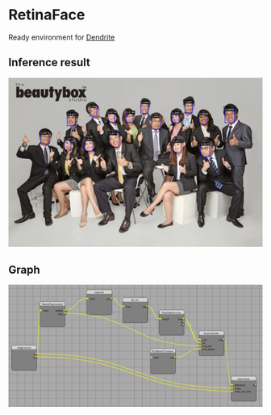 # RetinaFace
Ready environment for [Dendrite](https://github.com/fel88/Dendrite)


## Inference result
<img src="result.jpg"/>

## Graph

<img src="img.jpg"/>
